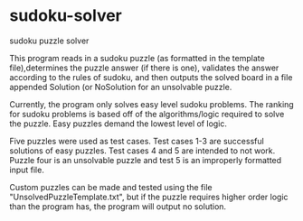# sudoku-solver
sudoku puzzle solver

This program reads in a sudoku puzzle (as formatted in the template file),determines the puzzle answer (if there is one), validates the answer according to the rules of sudoku, and then outputs the solved board in a file appended Solution (or NoSolution for an unsolvable puzzle.

Currently, the program only solves easy level sudoku problems. The ranking for sudoku problems is based off of the algorithms/logic required to solve the puzzle. Easy puzzles demand the lowest level of logic. 

Five puzzles were used as test cases. Test cases 1-3 are successful solutions of easy  puzzles. Test cases 4 and 5 are intended to not work. Puzzle four is an unsolvable puzzle and test 5 is an improperly formatted input file. 

Custom puzzles can be made and tested using the file "UnsolvedPuzzleTemplate.txt", but if the puzzle requires higher order logic than the program has, the program will output no solution. 
